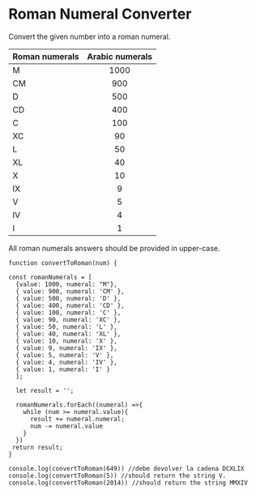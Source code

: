 # Roman Numeral Converter

Convert the given number into a roman numeral.


|Roman numerals |	Arabic numerals |
| ------------- |:-------------:|
|M |	1000|
|CM	|900|
|D |	500|
|CD |	400|
|C	|100|
|XC	|90|
|L	|50|
|XL	|40|
|X	|10|
|IX	|9|
|V	|5|
|IV	|4|
|I	|1|

All roman numerals answers should be provided in upper-case.

```
function convertToRoman(num) {

const romanNumerals = [
  {value: 1000, numeral: "M"},
  { value: 900, numeral: 'CM' },
  { value: 500, numeral: 'D' },
  { value: 400, numeral: 'CD' },
  { value: 100, numeral: 'C' },
  { value: 90, numeral: 'XC' },
  { value: 50, numeral: 'L' },
  { value: 40, numeral: 'XL' },
  { value: 10, numeral: 'X' },
  { value: 9, numeral: 'IX' },
  { value: 5, numeral: 'V' },
  { value: 4, numeral: 'IV' },
  { value: 1, numeral: 'I' }
  ];

  let result = '';

  romanNumerals.forEach((numeral) =>{
    while (num >= numeral.value){
      result += numeral.numeral;
      num -= numeral.value
    }
  })
 return result;
}

console.log(convertToRoman(649)) //debe devolver la cadena DCXLIX
console.log(convertToRoman(5)) //should return the string V.
console.log(convertToRoman(2014)) //should return the string MMXIV
```
